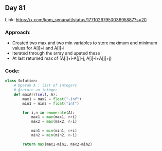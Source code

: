 ## Day 81

Link: https://x.com/kom_senapati/status/1771029795003895887?s=20

### Approach:

- Created two max and two min variables to store maximum and minimum values for A[i]+i and A[i]-i
- Iterated through the array and upated these
- At last returned max of (A[i]+i-A[j]-j, A[i]-i+A[j]+j)

### Code:

```py
class Solution:
    # @param A : list of integers
    # @return an integer
    def maxArr(self, A):
        max1 = max2 = float("-inf")
        min1 = min2 = float("inf")
        
        for i,n in enumerate(A):
            max1 = max(max1, n+i)
            max2 = max(max2, n-i)
            
            min1 = min(min1, n+i)
            min2 = min(min2, n-i)
        
        return max(max1-min1, max2-min2)
```